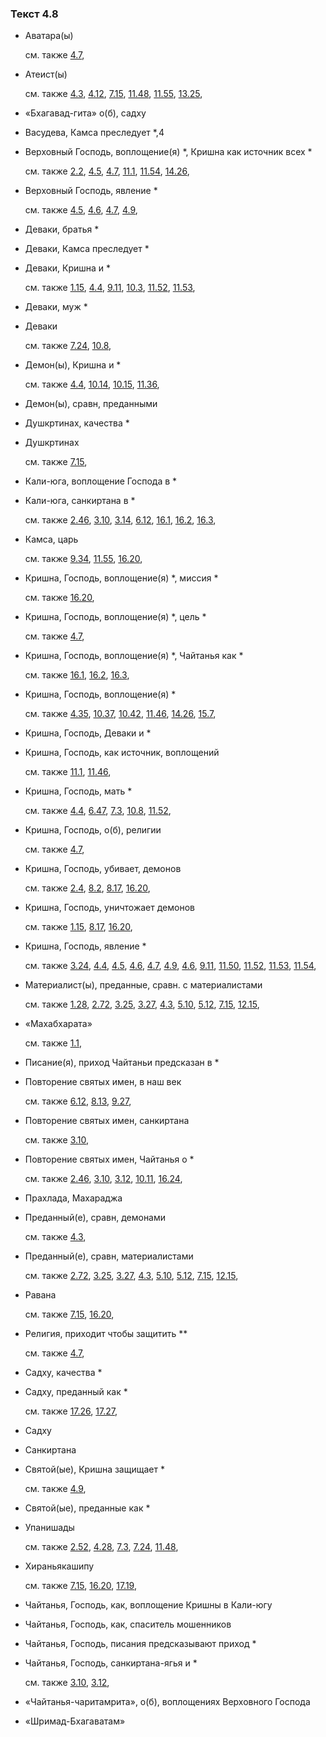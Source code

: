 ### Текст 4.8
	
- Аватара(ы)

	см. также  [4.7](../04/0407.md), 
	
- Атеист(ы)

	см. также  [4.3](../04/0403.md),  [4.12](../04/0412.md),  [7.15](../07/0715.md),  [11.48](../11/1148.md),  [11.55](../11/1155.md),  [13.25](../13/1325.md), 
	
- «Бхагавад-гита» о(б), садху

	
- Васудева, Камса преследует \*,4

	
- Верховный Господь, воплощение(я) \*, Кришна как источник всех \*

	см. также  [2.2](../02/0202.md),  [4.5](../04/0405.md),  [4.7](../04/0407.md),  [11.1](../11/1101.md),  [11.54](../11/1154.md),  [14.26](../14/1426.md), 
	
- Верховный Господь, явление \*

	см. также  [4.5](../04/0405.md),  [4.6](../04/0406.md),  [4.7](../04/0407.md),  [4.9](../04/0409.md), 
	
- Деваки, братья \*

	
- Деваки, Камса преследует \*

	
- Деваки, Кришна и \*

	см. также  [1.15](../01/0115.md),  [4.4](../04/0404.md),  [9.11](../09/0911.md),  [10.3](../10/1003.md),  [11.52](../11/1152.md),  [11.53](../11/1153.md), 
	
- Деваки, муж \*

	
- Деваки

	см. также  [7.24](../07/0724.md),  [10.8](../10/1008.md), 
	
- Демон(ы), Кришна и \*

	см. также  [4.4](../04/0404.md),  [10.14](../10/1014.md),  [10.15](../10/1015.md),  [11.36](../11/1136.md), 
	
- Демон(ы), сравн, преданными

	
- Душкртинах, качества \*

	
- Душкртинах

	см. также  [7.15](../07/0715.md), 
	
- Кали-юга, воплощение Господа в \*

	
- Кали-юга, санкиртана в \*

	см. также  [2.46](../02/0246.md),  [3.10](../03/0310.md),  [3.14](../03/0314.md),  [6.12](../06/0612.md),  [16.1](../16/1601.md),  [16.2](../16/1602.md),  [16.3](../16/1603.md), 
	
- Камса, царь

	см. также  [9.34](../09/0934.md),  [11.55](../11/1155.md),  [16.20](../16/1620.md), 
	
- Кришна, Господь, воплощение(я) \*, миссия \*

	см. также  [16.20](../16/1620.md), 
	
- Кришна, Господь, воплощение(я) \*, цель \*

	см. также  [4.7](../04/0407.md), 
	
- Кришна, Господь, воплощение(я) \*, Чайтанья как \*

	см. также  [16.1](../16/1601.md),  [16.2](../16/1602.md),  [16.3](../16/1603.md), 
	
- Кришна, Господь, воплощение(я) \*

	см. также  [4.35](../04/0435.md),  [10.37](../10/1037.md),  [10.42](../10/1042.md),  [11.46](../11/1146.md),  [14.26](../14/1426.md),  [15.7](../15/1507.md), 
	
- Кришна, Господь, Деваки и \*

	
- Кришна, Господь, как источник, воплощений

	см. также  [11.1](../11/1101.md),  [11.46](../11/1146.md), 
	
- Кришна, Господь, мать \*

	см. также  [4.4](../04/0404.md),  [6.47](../06/0647.md),  [7.3](../07/0703.md),  [10.8](../10/1008.md),  [11.52](../11/1152.md), 
	
- Кришна, Господь, о(б), религии

	см. также  [4.7](../04/0407.md), 
	
- Кришна, Господь, убивает, демонов

	см. также  [2.4](../02/0204.md),  [8.2](../08/0802.md),  [8.17](../08/0817.md),  [16.20](../16/1620.md), 
	
- Кришна, Господь, уничтожает демонов

	см. также  [1.15](../01/0115.md),  [8.17](../08/0817.md),  [16.20](../16/1620.md), 
	
- Кришна, Господь, явление \*

	см. также  [3.24](../03/0324.md),  [4.4](../04/0404.md),  [4.5](../04/0405.md),  [4.6](../04/0406.md),  [4.7](../04/0407.md),  [4.9](../04/0409.md),  [4.6](../04/0406.md),  [9.11](../09/0911.md),  [11.50](../11/1150.md),  [11.52](../11/1152.md),  [11.53](../11/1153.md),  [11.54](../11/1154.md), 
	
- Материалист(ы), преданные, сравн. с материалистами

	см. также  [1.28](../01/0128.md),  [2.72](../02/0272.md),  [3.25](../03/0325.md),  [3.27](../03/0327.md),  [4.3](../04/0403.md),  [5.10](../05/0510.md),  [5.12](../05/0512.md),  [7.15](../07/0715.md),  [12.15](../12/1215.md), 
	
- «Махабхарата»

	см. также  [1.1](../01/0101.md), 
	
- Писание(я), приход Чайтаньи предсказан в \*

	
- Повторение святых имен, в наш век

	см. также  [6.12](../06/0612.md),  [8.13](../08/0813.md),  [9.27](../09/0927.md), 
	
- Повторение святых имен, санкиртана

	см. также  [3.10](../03/0310.md), 
	
- Повторение святых имен, Чайтанья о \*

	см. также  [2.46](../02/0246.md),  [3.10](../03/0310.md),  [3.12](../03/0312.md),  [10.11](../10/1011.md),  [16.24](../16/1624.md), 
	
- Прахлада, Махараджа

	
- Преданный(е), сравн, демонами

	см. также  [4.3](../04/0403.md), 
	
- Преданный(е), сравн, материалистами

	см. также  [2.72](../02/0272.md),  [3.25](../03/0325.md),  [3.27](../03/0327.md),  [4.3](../04/0403.md),  [5.10](../05/0510.md),  [5.12](../05/0512.md),  [7.15](../07/0715.md),  [12.15](../12/1215.md), 
	
- Равана

	см. также  [7.15](../07/0715.md),  [16.20](../16/1620.md), 
	
- Религия, приходит чтобы защитить \*\*

	см. также  [4.7](../04/0407.md), 
	
- Садху, качества \*

	
- Садху, преданный как \*

	см. также  [17.26](../17/1726.md),  [17.27](../17/1727.md), 
	
- Садху

	
- Санкиртана

	
- Святой(ые), Кришна защищает \*

	см. также  [4.9](../04/0409.md), 
	
- Святой(ые), преданные как \*

	
- Упанишады

	см. также  [2.52](../02/0252.md),  [4.28](../04/0428.md),  [7.3](../07/0703.md),  [7.24](../07/0724.md),  [11.48](../11/1148.md), 
	
- Хираньякашипу

	см. также  [7.15](../07/0715.md),  [16.20](../16/1620.md),  [17.19](../17/1719.md), 
	
- Чайтанья, Господь, как, воплощение Кришны в Кали-югу

	
- Чайтанья, Господь, как, спаситель мошенников

	
- Чайтанья, Господь, писания предсказывают приход \*

	
- Чайтанья, Господь, санкиртана-ягья и \*

	см. также  [3.10](../03/0310.md),  [3.12](../03/0312.md), 
	
- «Чайтанья-чаритамрита», о(б), воплощениях Верховного Господа

	
- «Шримад-Бхагаватам»

